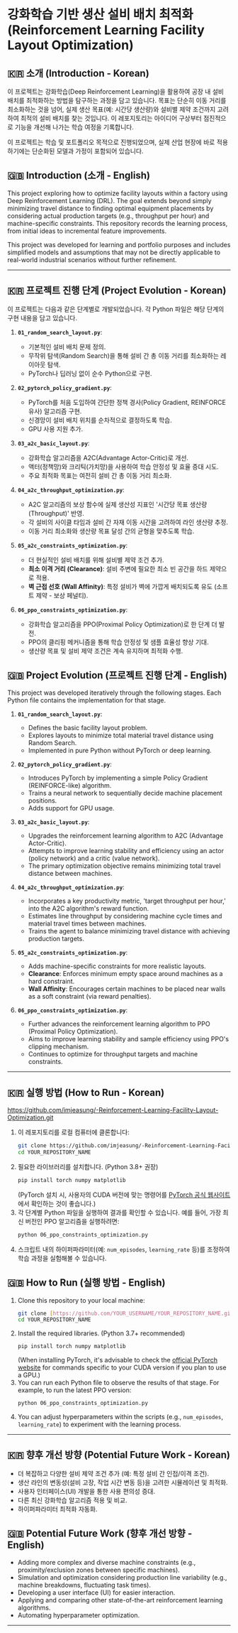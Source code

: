 # 강화학습 기반 생산 설비 배치 최적화 (Reinforcement Learning Facility Layout Optimization)

## 🇰🇷 소개 (Introduction - Korean)

이 프로젝트는 강화학습(Deep Reinforcement Learning)을 활용하여 공장 내 설비 배치를 최적화하는 방법을 탐구하는 과정을 담고 있습니다. 목표는 단순히 이동 거리를 최소화하는 것을 넘어, 실제 생산 목표(예: 시간당 생산량)와 설비별 제약 조건까지 고려하여 최적의 설비 배치를 찾는 것입니다. 이 레포지토리는 아이디어 구상부터 점진적으로 기능을 개선해 나가는 학습 여정을 기록합니다.

이 프로젝트는 학습 및 포트폴리오 목적으로 진행되었으며, 실제 산업 현장에 바로 적용하기에는 단순화된 모델과 가정이 포함되어 있습니다.

## 🇬🇧 Introduction (소개 - English)

This project exploring how to optimize facility layouts within a factory using Deep Reinforcement Learning (DRL). The goal extends beyond simply minimizing travel distance to finding optimal equipment placements by considering actual production targets (e.g., throughput per hour) and machine-specific constraints. This repository records the learning process, from initial ideas to incremental feature improvements.

This project was developed for learning and portfolio purposes and includes simplified models and assumptions that may not be directly applicable to real-world industrial scenarios without further refinement.

---

## 🇰🇷 프로젝트 진행 단계 (Project Evolution - Korean)

이 프로젝트는 다음과 같은 단계별로 개발되었습니다. 각 Python 파일은 해당 단계의 구현 내용을 담고 있습니다.

1.  **`01_random_search_layout.py`**:
    * 기본적인 설비 배치 문제 정의.
    * 무작위 탐색(Random Search)을 통해 설비 간 총 이동 거리를 최소화하는 레이아웃 탐색.
    * PyTorch나 딥러닝 없이 순수 Python으로 구현.

2.  **`02_pytorch_policy_gradient.py`**:
    * PyTorch를 처음 도입하여 간단한 정책 경사(Policy Gradient, REINFORCE 유사) 알고리즘 구현.
    * 신경망이 설비 배치 위치를 순차적으로 결정하도록 학습.
    * GPU 사용 지원 추가.

3.  **`03_a2c_basic_layout.py`**:
    * 강화학습 알고리즘을 A2C(Advantage Actor-Critic)로 개선.
    * 액터(정책망)와 크리틱(가치망)을 사용하여 학습 안정성 및 효율 증대 시도.
    * 주요 최적화 목표는 여전히 설비 간 총 이동 거리 최소화.

4.  **`04_a2c_throughput_optimization.py`**:
    * A2C 알고리즘의 보상 함수에 실제 생산성 지표인 '시간당 목표 생산량(Throughput)' 반영.
    * 각 설비의 사이클 타임과 설비 간 자재 이동 시간을 고려하여 라인 생산량 추정.
    * 이동 거리 최소화와 생산량 목표 달성 간의 균형을 맞추도록 학습.

5.  **`05_a2c_constraints_optimization.py`**:
    * 더 현실적인 설비 배치를 위해 설비별 제약 조건 추가.
    * **최소 이격 거리 (Clearance)**: 설비 주변에 필요한 최소 빈 공간을 하드 제약으로 적용.
    * **벽 근접 선호 (Wall Affinity)**: 특정 설비가 벽에 가깝게 배치되도록 유도 (소프트 제약 - 보상 페널티).

6.  **`06_ppo_constraints_optimization.py`**:
    * 강화학습 알고리즘을 PPO(Proximal Policy Optimization)로 한 단계 더 발전.
    * PPO의 클리핑 메커니즘을 통해 학습 안정성 및 샘플 효율성 향상 기대.
    * 생산량 목표 및 설비 제약 조건은 계속 유지하며 최적화 수행.

## 🇬🇧 Project Evolution (프로젝트 진행 단계 - English)

This project was developed iteratively through the following stages. Each Python file contains the implementation for that stage.

1.  **`01_random_search_layout.py`**:
    * Defines the basic facility layout problem.
    * Explores layouts to minimize total material travel distance using Random Search.
    * Implemented in pure Python without PyTorch or deep learning.

2.  **`02_pytorch_policy_gradient.py`**:
    * Introduces PyTorch by implementing a simple Policy Gradient (REINFORCE-like) algorithm.
    * Trains a neural network to sequentially decide machine placement positions.
    * Adds support for GPU usage.

3.  **`03_a2c_basic_layout.py`**:
    * Upgrades the reinforcement learning algorithm to A2C (Advantage Actor-Critic).
    * Attempts to improve learning stability and efficiency using an actor (policy network) and a critic (value network).
    * The primary optimization objective remains minimizing total travel distance between machines.

4.  **`04_a2c_throughput_optimization.py`**:
    * Incorporates a key productivity metric, 'target throughput per hour,' into the A2C algorithm's reward function.
    * Estimates line throughput by considering machine cycle times and material travel times between machines.
    * Trains the agent to balance minimizing travel distance with achieving production targets.

5.  **`05_a2c_constraints_optimization.py`**:
    * Adds machine-specific constraints for more realistic layouts.
    * **Clearance**: Enforces minimum empty space around machines as a hard constraint.
    * **Wall Affinity**: Encourages certain machines to be placed near walls as a soft constraint (via reward penalties).

6.  **`06_ppo_constraints_optimization.py`**:
    * Further advances the reinforcement learning algorithm to PPO (Proximal Policy Optimization).
    * Aims to improve learning stability and sample efficiency using PPO's clipping mechanism.
    * Continues to optimize for throughput targets and machine constraints.

---

## 🇰🇷 실행 방법 (How to Run - Korean)
https://github.com/imjeasung/-Reinforcement-Learning-Facility-Layout-Optimization.git
1.  이 레포지토리를 로컬 컴퓨터에 클론합니다:
    ```bash
    git clone https://github.com/imjeasung/-Reinforcement-Learning-Facility-Layout-Optimization.git
    cd YOUR_REPOSITORY_NAME
    ```
2.  필요한 라이브러리를 설치합니다. (Python 3.8+ 권장)
    ```bash
    pip install torch numpy matplotlib
    ```
    (PyTorch 설치 시, 사용자의 CUDA 버전에 맞는 명령어를 [PyTorch 공식 웹사이트](https://pytorch.org/)에서 확인하는 것이 좋습니다.)
3.  각 단계별 Python 파일을 실행하여 결과를 확인할 수 있습니다. 예를 들어, 가장 최신 버전인 PPO 알고리즘을 실행하려면:
    ```bash
    python 06_ppo_constraints_optimization.py
    ```
4.  스크립트 내의 하이퍼파라미터(예: `num_episodes`, `learning_rate` 등)를 조정하여 학습 과정을 실험해볼 수 있습니다.

## 🇬🇧 How to Run (실행 방법 - English)

1.  Clone this repository to your local machine:
    ```bash
    git clone [https://github.com/YOUR_USERNAME/YOUR_REPOSITORY_NAME.git](https://github.com/YOUR_USERNAME/YOUR_REPOSITORY_NAME.git)
    cd YOUR_REPOSITORY_NAME
    ```
2.  Install the required libraries. (Python 3.7+ recommended)
    ```bash
    pip install torch numpy matplotlib
    ```
    (When installing PyTorch, it's advisable to check the [official PyTorch website](https://pytorch.org/) for commands specific to your CUDA version if you plan to use a GPU.)
3.  You can run each Python file to observe the results of that stage. For example, to run the latest PPO version:
    ```bash
    python 06_ppo_constraints_optimization.py
    ```
4.  You can adjust hyperparameters within the scripts (e.g., `num_episodes`, `learning_rate`) to experiment with the learning process.

---

## 🇰🇷 향후 개선 방향 (Potential Future Work - Korean)

* 더 복잡하고 다양한 설비 제약 조건 추가 (예: 특정 설비 간 인접/이격 조건).
* 생산 라인의 변동성(설비 고장, 작업 시간 변동 등)을 고려한 시뮬레이션 및 최적화.
* 사용자 인터페이스(UI) 개발을 통한 사용 편의성 증대.
* 다른 최신 강화학습 알고리즘 적용 및 비교.
* 하이퍼파라미터 최적화 자동화.

## 🇬🇧 Potential Future Work (향후 개선 방향 - English)

* Adding more complex and diverse machine constraints (e.g., proximity/exclusion zones between specific machines).
* Simulation and optimization considering production line variability (e.g., machine breakdowns, fluctuating task times).
* Developing a user interface (UI) for easier interaction.
* Applying and comparing other state-of-the-art reinforcement learning algorithms.
* Automating hyperparameter optimization.

---
